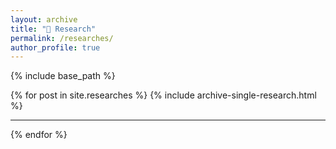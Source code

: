 ```yaml
---
layout: archive
title: "🔬 Research"
permalink: /researches/
author_profile: true
---
```


{% include base_path %}

{% for post in site.researches %}
  {% include archive-single-research.html %}
  <hr>
{% endfor %}
